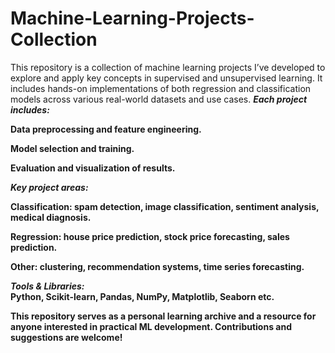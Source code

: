 # Machine-Learning-Projects-Collection
This repository is a collection of machine learning projects I’ve developed to explore and apply key concepts in supervised and unsupervised learning. It includes hands-on implementations of both regression and classification models across various real-world datasets and use cases.
<b>
***Each project includes:***   

Data preprocessing and feature engineering.  

Model selection and training.  

Evaluation and visualization of results.  

***Key project areas:***  

Classification: spam detection, image classification, sentiment analysis, medical diagnosis.  

Regression: house price prediction, stock price forecasting, sales prediction.  

Other: clustering, recommendation systems, time series forecasting.  

***Tools & Libraries:***   
Python, Scikit-learn, Pandas, NumPy, Matplotlib, Seaborn etc.  

This repository serves as a personal learning archive and a resource for anyone interested in practical ML development. Contributions and suggestions are welcome!  
